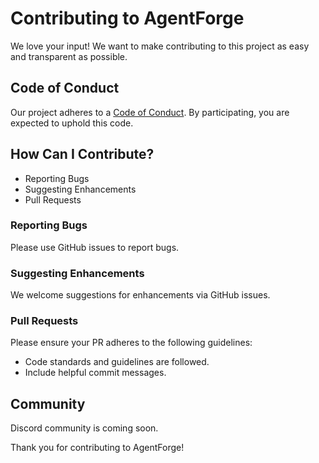 # Contributing to AgentForge

We love your input! We want to make contributing to this project as easy and transparent as possible.

## Code of Conduct

Our project adheres to a [Code of Conduct](CODE_OF_CONDUCT.md). By participating, you are expected to uphold this code.

## How Can I Contribute?

- Reporting Bugs
- Suggesting Enhancements
- Pull Requests

### Reporting Bugs

Please use GitHub issues to report bugs.

### Suggesting Enhancements

We welcome suggestions for enhancements via GitHub issues.

### Pull Requests

Please ensure your PR adheres to the following guidelines:

- Code standards and guidelines are followed.
- Include helpful commit messages.

## Community

Discord community is coming soon.

Thank you for contributing to AgentForge!
